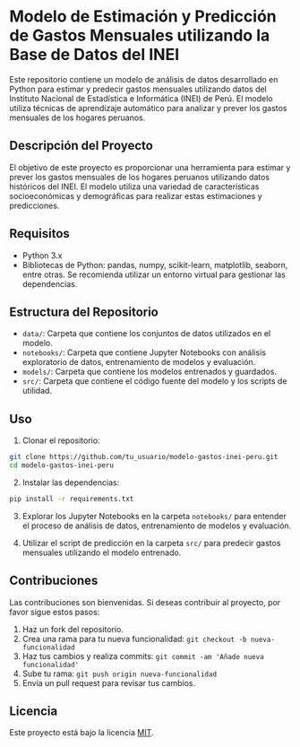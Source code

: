 # Modelo de Estimación y Predicción de Gastos Mensuales utilizando la Base de Datos del INEI

Este repositorio contiene un modelo de análisis de datos desarrollado en Python para estimar y predecir gastos mensuales utilizando datos del Instituto Nacional de Estadística e Informática (INEI) de Perú. El modelo utiliza técnicas de aprendizaje automático para analizar y prever los gastos mensuales de los hogares peruanos.

## Descripción del Proyecto

El objetivo de este proyecto es proporcionar una herramienta para estimar y prever los gastos mensuales de los hogares peruanos utilizando datos históricos del INEI. El modelo utiliza una variedad de características socioeconómicas y demográficas para realizar estas estimaciones y predicciones.

## Requisitos

- Python 3.x
- Bibliotecas de Python: pandas, numpy, scikit-learn, matplotlib, seaborn, entre otras. Se recomienda utilizar un entorno virtual para gestionar las dependencias.

## Estructura del Repositorio

- `data/`: Carpeta que contiene los conjuntos de datos utilizados en el modelo.
- `notebooks/`: Carpeta que contiene Jupyter Notebooks con análisis exploratorio de datos, entrenamiento de modelos y evaluación.
- `models/`: Carpeta que contiene los modelos entrenados y guardados.
- `src/`: Carpeta que contiene el código fuente del modelo y los scripts de utilidad.

## Uso

1. Clonar el repositorio:

```bash
git clone https://github.com/tu_usuario/modelo-gastos-inei-peru.git
cd modelo-gastos-inei-peru
```

2. Instalar las dependencias:

```bash
pip install -r requirements.txt
```

3. Explorar los Jupyter Notebooks en la carpeta `notebooks/` para entender el proceso de análisis de datos, entrenamiento de modelos y evaluación.

4. Utilizar el script de predicción en la carpeta `src/` para predecir gastos mensuales utilizando el modelo entrenado.

## Contribuciones

Las contribuciones son bienvenidas. Si deseas contribuir al proyecto, por favor sigue estos pasos:

1. Haz un fork del repositorio.
2. Crea una rama para tu nueva funcionalidad: `git checkout -b nueva-funcionalidad`
3. Haz tus cambios y realiza commits: `git commit -am 'Añade nueva funcionalidad'`
4. Sube tu rama: `git push origin nueva-funcionalidad`
5. Envía un pull request para revisar tus cambios.

## Licencia

Este proyecto está bajo la licencia [MIT](LICENSE).

